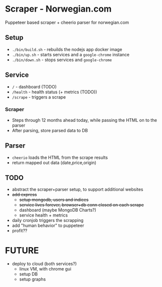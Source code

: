 # Scraper - Norwegian.com

Puppeteer based scraper + cheerio parser for norwegian.com

## Setup

- `./bin/build.sh` - rebuilds the nodejs app docker image
- `./bin/up.sh` - starts services and a `google-chrome` instance
- `./bin/down.sh` - stops services and `google-chrome`

## Service

- `/` - dashboard (TODO)
- `/health` - health status (+ metrics (TODO))
- `/scrape` - triggers a scrape

### Scraper

- Steps through 12 months ahead today, while passing the HTML on to the parser
- After parsing, store parsed data to DB

## Parser

- `cheerio` loads the HTML from the scrape results
- return mapped out data (date,price,origin)

## TODO

- abstract the scraper+parser setup, to support additional websites
- ~~add express~~
  - ~~setup mongodb, users and indices~~
  - ~~service lives forever, browser+db conn closed on each scrape~~
  - dashboard (maybe MongoDB Charts?)
  - service health + metrics
- daily cronjob triggers the scrapping
- add "human behavior" to puppeteer
- profit??

# FUTURE

- deploy to cloud (both services?)
  - linux VM, with chrome gui
  - setup DB
  - setup graphs
